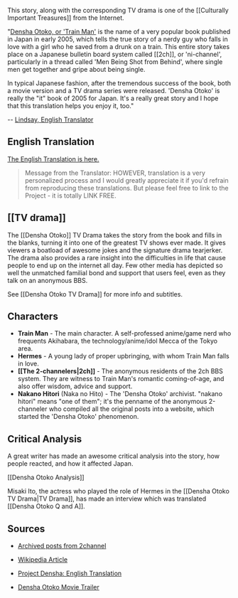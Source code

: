 This story, along with the corresponding TV drama is one of the [[Culturally Important Treasures]] from the Internet.

"[Densha Otoko, or 'Train Man'](https://en.wikipedia.org/wiki/Densha_Otoko) is the name of a very popular book published in Japan in early 2005, which tells the true story of a nerdy guy who falls in love with a girl who he saved from a drunk on a train. This entire story takes place on a Japanese bulletin board system called [[2ch]], or 'ni-channel', particularly in a thread called 'Men Being Shot from Behind', where single men get together and gripe about being single.

In typical Japanese fashion, after the tremendous success of the book, both a movie version and a TV drama series were released. 'Densha Otoko' is really the "it" book of 2005 for Japan. It's a really great story and I hope that this translation helps you enjoy it, too." 

-- [Lindsay, English Translator](http://www.rinji.tv/)

## English Translation

[The English Translation is here.](http://www.rinji.tv/densha/)

> Message from the Translator: HOWEVER, translation is a very personalized process and I would greatly appreciate it if you'd refrain from reproducing these translations. But please feel free to link to the Project - it is totally LINK FREE. 

## [[TV drama]]

The [[Densha Otoko]] TV Drama takes the story from the book and fills in the blanks, turning it into one of the greatest TV shows ever made. It gives viewers a boatload of awesome jokes and the signature drama tearjerker. The drama also provides a rare insight into the difficulties in life that cause people to end up on the internet all day. Few other media has depicted so well the unmatched familial bond and support that users feel, even as they talk on an anonymous BBS.

See [[Densha Otoko TV Drama]] for more info and subtitles.

## Characters

* **Train Man** - The main character. A self-professed anime/game nerd who frequents Akihabara, the technology/anime/idol Mecca of the Tokyo area.
* **Hermes** - A young lady of proper upbringing, with whom Train Man falls in love.
* **[[The 2-channelers|2ch]]** - The anonymous residents of the 2ch BBS system. They are witness to Train Man's romantic coming-of-age, and also offer wisdom, advice and support.
* **Nakano Hitori** (Naka no Hito) - The 'Densha Otoko' archivist. "nakano hitori" means "one of them"; it's the penname of the anonymous 2-channeler who compiled all the original posts into a website, which started the 'Densha Otoko' phenomenon.

## Critical Analysis

A great writer has made an awesome critical analysis into the story, how people reacted, and how it affected Japan.

[[Densha Otoko Analysis]]

Misaki Ito, the actress who played the role of Hermes in the [[Densha Otoko TV Drama|TV Drama]], has made an interview which was translated [[Densha Otoko Q and A]].

## Sources

* [Archived posts from 2channel](http://www.geocities.co.jp/Milkyway-Aquarius/7075/trainman.html)
* [Wikipedia Article](https://en.wikipedia.org/wiki/Densha_Otoko)
* [Project Densha: English Translation](http://www.rinji.tv/densha/)

* [Densha Otoko Movie Trailer](https://www.youtube.com/watch?v=mdW6V40E1SQ&feature=related)